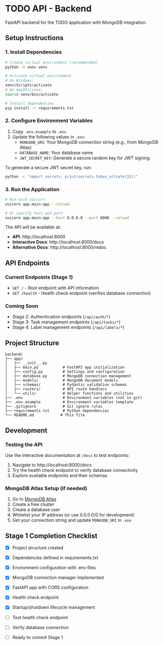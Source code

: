 # TODO API - Backend

FastAPI backend for the TODO application with MongoDB integration.

## Setup Instructions

### 1. Install Dependencies

```bash
# Create virtual environment (recommended)
python -m venv venv

# Activate virtual environment
# On Windows:
venv\Scripts\activate
# On macOS/Linux:
source venv/bin/activate

# Install dependencies
pip install -r requirements.txt
```

### 2. Configure Environment Variables

1. Copy `.env.example` to `.env`
2. Update the following values in `.env`:
   - `MONGODB_URI`: Your MongoDB connection string (e.g., from MongoDB Atlas)
   - `DATABASE_NAME`: Your database name
   - `JWT_SECRET_KEY`: Generate a secure random key for JWT signing

To generate a secure JWT secret key, run:
```bash
python -c "import secrets; print(secrets.token_urlsafe(32))"
```

### 3. Run the Application

```bash
# Run with uvicorn
uvicorn app.main:app --reload

# Or specify host and port
uvicorn app.main:app --host 0.0.0.0 --port 8000 --reload
```

The API will be available at:
- **API**: http://localhost:8000
- **Interactive Docs**: http://localhost:8000/docs
- **Alternative Docs**: http://localhost:8000/redoc

## API Endpoints

### Current Endpoints (Stage 1)

- `GET /` - Root endpoint with API information
- `GET /health` - Health check endpoint (verifies database connection)

### Coming Soon

- Stage 2: Authentication endpoints (`/api/auth/*`)
- Stage 3: Task management endpoints (`/api/tasks/*`)
- Stage 4: Label management endpoints (`/api/labels/*`)

## Project Structure

```
backend/
├── app/
│   ├── __init__.py
│   ├── main.py           # FastAPI app initialization
│   ├── config.py         # Settings and configuration
│   ├── database.py       # MongoDB connection management
│   ├── models/           # MongoDB document models
│   ├── schemas/          # Pydantic validation schemas
│   ├── routers/          # API route handlers
│   └── utils/            # Helper functions and utilities
├── .env                  # Environment variables (not in git)
├── .env.example          # Environment variables template
├── .gitignore            # Git ignore rules
├── requirements.txt      # Python dependencies
└── README.md            # This file
```

## Development

### Testing the API

Use the interactive documentation at `/docs` to test endpoints:
1. Navigate to http://localhost:8000/docs
2. Try the health check endpoint to verify database connectivity
3. Explore available endpoints and their schemas

### MongoDB Atlas Setup (if needed)

1. Go to [MongoDB Atlas](https://www.mongodb.com/cloud/atlas)
2. Create a free cluster
3. Create a database user
4. Whitelist your IP address (or use 0.0.0.0/0 for development)
5. Get your connection string and update `MONGODB_URI` in `.env`

## Stage 1 Completion Checklist

- [x] Project structure created
- [x] Dependencies defined in requirements.txt
- [x] Environment configuration with .env files
- [x] MongoDB connection manager implemented
- [x] FastAPI app with CORS configuration
- [x] Health check endpoint
- [x] Startup/shutdown lifecycle management
- [ ] Test health check endpoint
- [ ] Verify database connection
- [ ] Ready to commit Stage 1

